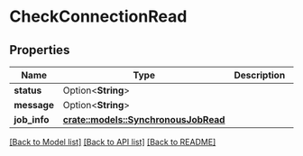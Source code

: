 # CheckConnectionRead

## Properties

Name | Type | Description | Notes
------------ | ------------- | ------------- | -------------
**status** | Option<**String**> |  | [optional]
**message** | Option<**String**> |  | [optional]
**job_info** | [**crate::models::SynchronousJobRead**](SynchronousJobRead.md) |  | 

[[Back to Model list]](../README.md#documentation-for-models) [[Back to API list]](../README.md#documentation-for-api-endpoints) [[Back to README]](../README.md)


